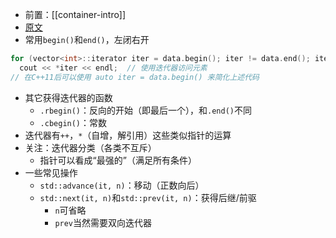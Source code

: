 - 前置：[[container-intro]]
- [原文](https://oiwiki.org/lang/csl/iterator/)
- 常用`begin()`和`end()`，左闭右开
```cpp
for (vector<int>::iterator iter = data.begin(); iter != data.end(); iter++)
  cout << *iter << endl;  // 使用迭代器访问元素
// 在C++11后可以使用 auto iter = data.begin() 来简化上述代码
```
- 其它获得迭代器的函数
  - `.rbegin()`：反向的开始（即最后一个），和`.end()`不同
  - `.cbegin()`：常数
- 迭代器有`++`，`*`（自增，解引用）这些类似指针的运算
- 关注：迭代器分类（各类不互斥）
  - 指针可以看成“最强的”（满足所有条件）
- 一些常见操作
  - `std::advance(it, n)`：移动（正数向后）
  - `std::next(it, n)`和`std::prev(it, n)`：获得后继/前驱
    - `n`可省略
    - `prev`当然需要双向迭代器
